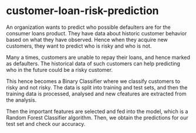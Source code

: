 # customer-loan-risk-prediction
An organization wants to predict who possible defaulters are for the consumer loans product. They have data about historic customer behavior based on what they have observed. Hence when they acquire new customers, they want to predict who is risky and who is not.

Many a times, customers are unable to repay their loans, and hence marked as defaulters. The historical data of such customers can help predicting who in the future could be a risky customer. 

This hence becomes a Binary Classifier where we classify customers to risky and not risky. The data is split into training and test sets, and then the training data is processed, analysed and new cfeatures are extracted from the analysis. 

Then the important features are selected and fed into the model, which is a Random Forest Classifier algorithm. Then, we obtain the predictions for our test set and check our accuracy.

